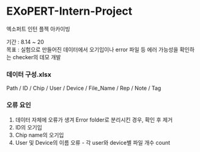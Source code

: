 # EXoPERT-Intern-Project
엑소퍼트 인턴 플젝 아카이빙

기간 : 8.14 ~ 20  
목표 : 실험으로 만들어진 데이터에서 오기입이나 error 파일 등 에러 가능성을 확인하는 checker의 데모 개발

  
### 데이터 구성.xlsx
Path / ID / Chip / User / Device / File_Name / Rep / Note / Tag


### 오류 요인
1. 데이터 자체에 오류가 생겨 Error folder로 분리시킨 경우, 확인 후 제거
2. ID의 오기입
3. Chip name의 오기입
4. User 및 Device의 이름 오류 - 각 user와 device별 파일 개수 count
